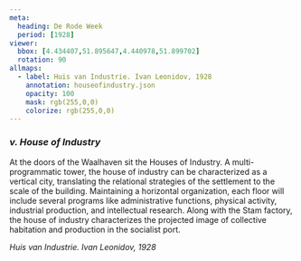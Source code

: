```yaml
---
meta:
  heading: De Rode Week
  period: [1928]
viewer:
  bbox: [4.434407,51.895647,4.440978,51.899702]
  rotation: 90
allmaps:
  - label: Huis van Industrie. Ivan Leonidov, 1928
    annotation: houseofindustry.json
    opacity: 100
    mask: rgb(255,0,0)
    colorize: rgb(255,0,0)
---
```


### _v.    House of Industry_

At the doors of the Waalhaven sit the Houses of Industry. A multi-programmatic tower, the house of industry can be characterized as a vertical city, translating the relational strategies of the settlement to the scale of the building. Maintaining a horizontal organization, each floor will include several programs like administrative functions, physical activity, industrial production, and intellectual research. Along with the Stam factory, the house of industry characterizes the projected image of collective habitation and production in the socialist port.

_Huis van Industrie. Ivan Leonidov, 1928_


